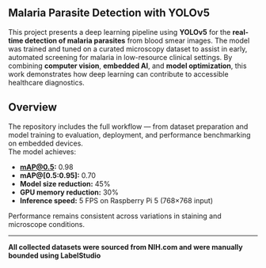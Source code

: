 ## Malaria Parasite Detection with YOLOv5

This project presents a deep learning pipeline using **YOLOv5** for the **real-time detection of malaria parasites** from blood smear images. The model was trained and tuned on a curated microscopy dataset to assist in early, automated screening for malaria in low-resource clinical settings. By combining **computer vision**, **embedded AI**, and **model optimization**, this work demonstrates how deep learning can contribute to accessible healthcare diagnostics.

## Overview

The repository includes the full workflow — from dataset preparation and model training to evaluation, deployment, and performance benchmarking on embedded devices.  
The model achieves:

- **mAP@0.5:** 0.98  
- **mAP@[0.5:0.95]:** 0.70  
- **Model size reduction:** 45%  
- **GPU memory reduction:** 30%  
- **Inference speed:** 5 FPS on Raspberry Pi 5 (768×768 input)

Performance remains consistent across variations in staining and microscope conditions.

---

**All collected datasets were sourced from NIH.com and were manually bounded using LabelStudio**
